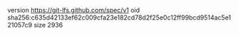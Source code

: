version https://git-lfs.github.com/spec/v1
oid sha256:c635d42133ef62c009cfa23e182cd78d2f25e0c12ff99bcd9514ac5e121057c9
size 2936

